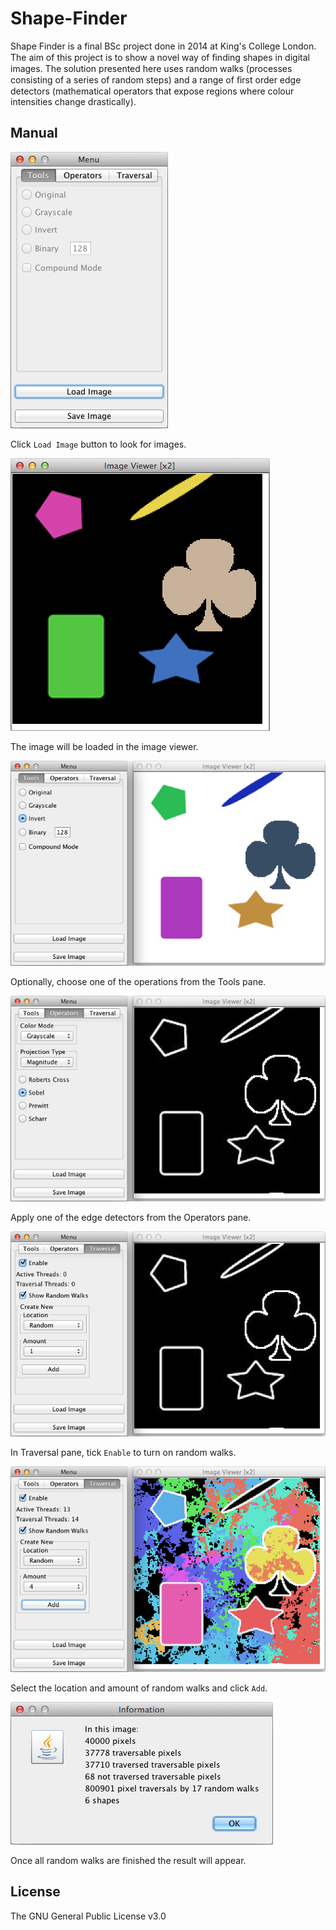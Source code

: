 # Shape-Finder

Shape Finder is a final BSc project done in 2014 at King's College London. The aim of this project is to show a novel way of ﬁnding shapes in digital images. The solution presented here uses random walks (processes consisting of a series of random steps) and a range of ﬁrst order edge detectors (mathematical operators that expose regions where colour intensities change drastically).

## Manual

![Load Image](https://raw.githubusercontent.com/michaelpiskozub/Shape-Finder/master/screenshots/1_LoadImage.png)

Click `Load Image` button to look for images.

![Image Viewer](https://raw.githubusercontent.com/michaelpiskozub/Shape-Finder/master/screenshots/2_ImageViewer.png)

The image will be loaded in the image viewer.

![Apply Operation](https://raw.githubusercontent.com/michaelpiskozub/Shape-Finder/master/screenshots/3_ApplyOperation.png)

Optionally, choose one of the operations from the Tools pane.

![Apply Edge Detector](https://raw.githubusercontent.com/michaelpiskozub/Shape-Finder/master/screenshots/4_ApplyEdgeDetector.png)

Apply one of the edge detectors from the Operators pane.

![Enable Traversal](https://raw.githubusercontent.com/michaelpiskozub/Shape-Finder/master/screenshots/5_EnableTraversal.png)

In Traversal pane, tick `Enable` to turn on random walks.

![Add Random Walks](https://raw.githubusercontent.com/michaelpiskozub/Shape-Finder/master/screenshots/6_AddRandomWalks.png)

Select the location and amount of random walks and click `Add`.

![Result](https://raw.githubusercontent.com/michaelpiskozub/Shape-Finder/master/screenshots/7_GetResult.png)

Once all random walks are finished the result will appear.

## License

The GNU General Public License v3.0